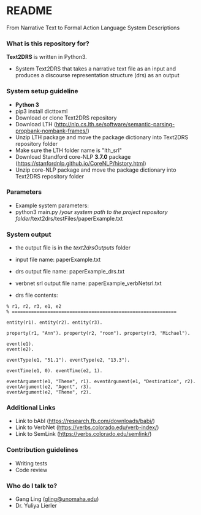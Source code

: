 # README #

From Narrative Text to Formal Action Language System Descriptions

### What is this repository for? ###

**Text2DRS** is written in Python3.

* System Text2DRS that takes a narrative text file as an input and produces a discourse representation structure (drs) as an output

### System setup guideline ###

* **Python 3**
* pip3 install dicttoxml
* Download or clone Text2DRS repository
* Download LTH (http://nlp.cs.lth.se/software/semantic-parsing-propbank-nombank-frames/)
* Unzip LTH package and move the package dictionary into Text2DRS repository folder
* Make sure the LTH folder name is "lth_srl"
* Download Standford core-NLP **3.7.0** package (https://stanfordnlp.github.io/CoreNLP/history.html)
* Unzip core-NLP package and move the package dictionary into Text2DRS repository folder

### Parameters ###

* Example system parameters:
* python3 main.py /*your system path to the project repository folder*/text2drs/testFiles/paperExample.txt

### System output ###

* the output file is in the *text2drsOutputs* folder
* input file name: paperExample.txt

* drs output file name: paperExample_drs.txt
* verbnet srl output file name: paperExample_verbNetsrl.txt

* drs file contents:
```
% r1, r2, r3, e1, e2
% ============================================================

entity(r1). entity(r2). entity(r3).

property(r1, "Ann"). property(r2, "room"). property(r3, "Michael").

event(e1).
event(e2).

eventType(e1, "51.1"). eventType(e2, "13.3").

eventTime(e1, 0). eventTime(e2, 1).

eventArgument(e1, "Theme", r1). eventArgument(e1, "Destination", r2). eventArgument(e2, "Agent", r3).
eventArgument(e2, "Theme", r2).
```

### Additional Links ###

* Link to bAbl (https://research.fb.com/downloads/babi/)
* Link to VerbNet (https://verbs.colorado.edu/verb-index/)
* Link to SemLink (https://verbs.colorado.edu/semlink/)

### Contribution guidelines ###

* Writing tests
* Code review

### Who do I talk to? ###

* Gang Ling (gling@unomaha.edu)
* Dr. Yuliya Lierler